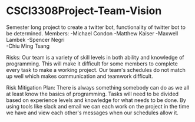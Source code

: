# CSCI3308Project-Team-Vision
Semester long project to create a twitter bot, functionality of twitter bot to be determined.
Members:
-Michael Condon	
-Matthew Kaiser	
-Maxwell Lambek	
-Spencer Negri	
-Chiu Ming Tsang	

Risks:
Our team is a variety of skill levels in both ability and knowledge of programming. This will make it difficult for some members to complete every task to make a working project.
Our team's schedules do not match up well which makes communication and teamwork difficult.

Risk Mitigation Plan:
There is always something somebody can do as we all at least know the basics of programming. Tasks will need to be divided based on experience levels and knowledge for what needs to be done.
By using tools like slack and email we can each work on the project in the time we have and view each other's messages when our schedules allow it.
